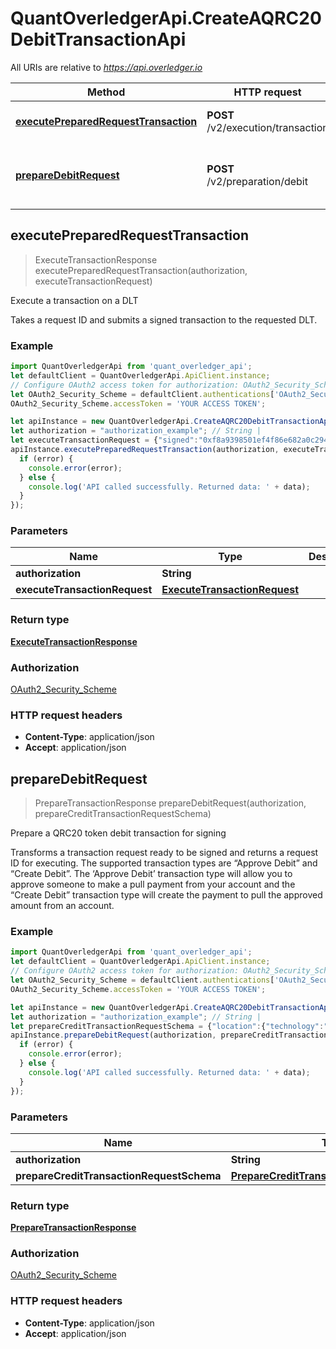 # QuantOverledgerApi.CreateAQRC20DebitTransactionApi

All URIs are relative to *https://api.overledger.io*

Method | HTTP request | Description
------------- | ------------- | -------------
[**executePreparedRequestTransaction**](CreateAQRC20DebitTransactionApi.md#executePreparedRequestTransaction) | **POST** /v2/execution/transaction | Execute a transaction on a DLT
[**prepareDebitRequest**](CreateAQRC20DebitTransactionApi.md#prepareDebitRequest) | **POST** /v2/preparation/debit | Prepare a QRC20 token debit transaction for signing



## executePreparedRequestTransaction

> ExecuteTransactionResponse executePreparedRequestTransaction(authorization, executeTransactionRequest)

Execute a transaction on a DLT

Takes a request ID and submits a signed transaction to the requested DLT.

### Example

```javascript
import QuantOverledgerApi from 'quant_overledger_api';
let defaultClient = QuantOverledgerApi.ApiClient.instance;
// Configure OAuth2 access token for authorization: OAuth2_Security_Scheme
let OAuth2_Security_Scheme = defaultClient.authentications['OAuth2_Security_Scheme'];
OAuth2_Security_Scheme.accessToken = 'YOUR ACCESS TOKEN';

let apiInstance = new QuantOverledgerApi.CreateAQRC20DebitTransactionApi();
let authorization = "authorization_example"; // String | 
let executeTransactionRequest = {"signed":"0xf8a9398501ef4f86e682a0c294f9cd6c86992fce1481dbc4bdb7e1b101c1e8cee280b844a9059cbb000000000000000000000000d8b31b65878a6b1a6caf9f4819c1a42d68a7a11600000000000000000000000000000000000000000000000000038d7ea4c6800029a088680bffd2eb74053e968ac8bcd1f76beaa61b353d8616a8cc559e57685080bea07a77b7591f09290fbb9cda5263471e8a9ca46f4c7b30d6a4885e583771d809f5","requestId":"79763168-a4f9-42bf-9f10-2e08491136a7"}; // ExecuteTransactionRequest | 
apiInstance.executePreparedRequestTransaction(authorization, executeTransactionRequest, (error, data, response) => {
  if (error) {
    console.error(error);
  } else {
    console.log('API called successfully. Returned data: ' + data);
  }
});
```

### Parameters


Name | Type | Description  | Notes
------------- | ------------- | ------------- | -------------
 **authorization** | **String**|  | 
 **executeTransactionRequest** | [**ExecuteTransactionRequest**](ExecuteTransactionRequest.md)|  | 

### Return type

[**ExecuteTransactionResponse**](ExecuteTransactionResponse.md)

### Authorization

[OAuth2_Security_Scheme](../README.md#OAuth2_Security_Scheme)

### HTTP request headers

- **Content-Type**: application/json
- **Accept**: application/json


## prepareDebitRequest

> PrepareTransactionResponse prepareDebitRequest(authorization, prepareCreditTransactionRequestSchema)

Prepare a QRC20 token debit transaction for signing

Transforms a transaction request ready to be signed and returns a request ID for executing. The supported transaction types are “Approve Debit” and “Create Debit”. The ‘Approve Debit’ transaction type will allow you to approve someone to make a pull payment from your account and the “Create Debit” transaction type will create the payment to pull the approved amount from an account.

### Example

```javascript
import QuantOverledgerApi from 'quant_overledger_api';
let defaultClient = QuantOverledgerApi.ApiClient.instance;
// Configure OAuth2 access token for authorization: OAuth2_Security_Scheme
let OAuth2_Security_Scheme = defaultClient.authentications['OAuth2_Security_Scheme'];
OAuth2_Security_Scheme.accessToken = 'YOUR ACCESS TOKEN';

let apiInstance = new QuantOverledgerApi.CreateAQRC20DebitTransactionApi();
let authorization = "authorization_example"; // String | 
let prepareCreditTransactionRequestSchema = {"location":{"technology":"Ethereum","network":"Ropsten Testnet"},"type":"Create Debit","urgency":"normal","requestDetails":{"payee":[{"payment":{"amount":"1.0","unit":"QNT"},"payeeId":"0x8917cf2A57DF39D311a96c53FCCA76dAFB25392B"}],"message":"OVL Transaction Message","payer":[{"payerId":"0x08f0C8451eC8283638F35D863DfFD8c1e1b3E39d"}],"overledgerSigningType":"overledger-javascript-library"}}; // PrepareCreditTransactionRequestSchema | 
apiInstance.prepareDebitRequest(authorization, prepareCreditTransactionRequestSchema, (error, data, response) => {
  if (error) {
    console.error(error);
  } else {
    console.log('API called successfully. Returned data: ' + data);
  }
});
```

### Parameters


Name | Type | Description  | Notes
------------- | ------------- | ------------- | -------------
 **authorization** | **String**|  | 
 **prepareCreditTransactionRequestSchema** | [**PrepareCreditTransactionRequestSchema**](PrepareCreditTransactionRequestSchema.md)|  | 

### Return type

[**PrepareTransactionResponse**](PrepareTransactionResponse.md)

### Authorization

[OAuth2_Security_Scheme](../README.md#OAuth2_Security_Scheme)

### HTTP request headers

- **Content-Type**: application/json
- **Accept**: application/json

